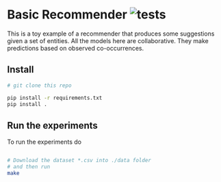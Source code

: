 # Basic Recommender ![tests](https://github.com/kqf/basic-recommender/workflows/tests/badge.svg)


This is a toy example of a recommender that produces some suggestions given a set of entities. All the models here are collaborative. They make predictions based on observed co-occurrences.

## Install
```bash
# git clone this repo

pip install -r requirements.txt
pip install .
```

## Run the experiments 
To run the experiments do
```bash

# Download the dataset *.csv into ./data folder 
# and then run
make 
```
